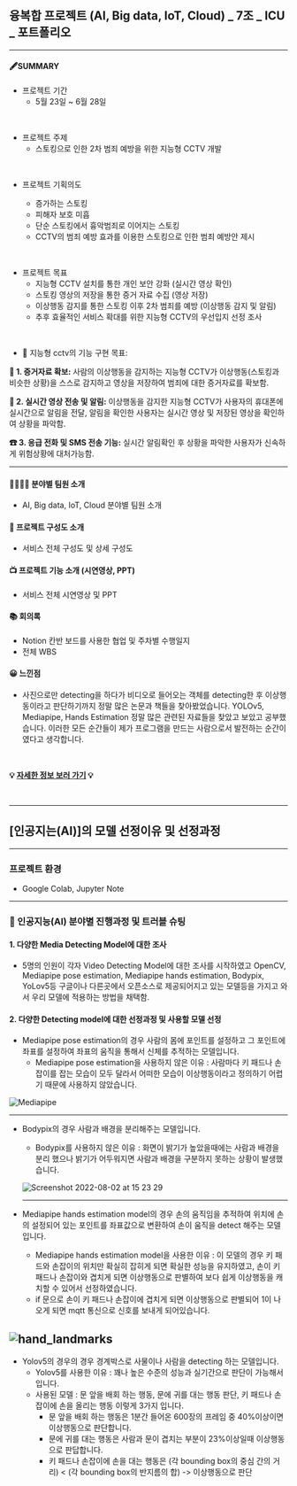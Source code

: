 ## 융복합 프로젝트 (AI, Big data, IoT, Cloud) _ 7조 _ ICU \_ 포트폴리오

---

#### 🖋SUMMARY

- 프로젝트 기간
  - 5월 23일 ~ 6월 28일

</br>

- 프로젝트 주제
  - 스토킹으로 인한 2차 범죄 예방을 위한 지능형 CCTV 개발

</br>

- 프로젝트 기획의도

  - 증가하는 스토킹
  - 피해자 보호 미흡
  - 단순 스토킹에서 흉악범죄로 이어지는 스토킹
  - CCTV의 범죄 예방 효과를 이용한 스토킹으로 인한 범죄 예방안 제시

</br>

- 프로젝트 목표
  - 지능형 CCTV 설치를 통한 개인 보안 강화 (실시간 영상 확인)
  - 스토킹 영상의 저장을 통한 증거 자료 수집 (영상 저장)
  - 이상행동 감지를 통한 스토킹 이후 2차 범죄를 예방 (이상행동 감지 및 알림)
  - 추후 효율적인 서비스 확대를 위한 지능형 CCTV의 우선입지 선정 조사

</br>

- 💬 지능형 cctv의 기능 구현 목표:

<B>💾 1. 증거자료 확보:</B> 사람의 이상행동을 감지하는 지능형 CCTV가 이상행동(스토킹과 비슷한 상황)을 스스로 감지하고 영상을 저장하여 범죄에 대한 증거자료를 확보함.

<B>📩 2. 실시간 영상 전송 및 알림:</B> 이상행동을 감지한 지능형 CCTV가 사용자의 휴대폰에 실시간으로 알림을 전달, 알림을 확인한 사용자는 실시간 영상 및 저장된 영상을 확인하여 상황을 파악함.

<B>☎ 3. 응급 전화 및 SMS 전송 기능:</B> 실시간 알림확인 후 상황을 파악한 사용자가 신속하게 위험상황에 대처가능함.

---

#### 👨‍👨‍👧‍👦 분야별 팀원 소개

- AI, Big data, IoT, Cloud 분야별 팀원 소개

#### 📖 프로젝트 구성도 소개

- 서비스 전체 구성도 및 상세 구성도

#### 📺 프로젝트 기능 소개 (시연영상, PPT)

- 서비스 전체 시연영상 및 PPT

#### 📚 회의록

- Notion 칸반 보드를 사용한 협업 및 주차별 수행일지
- 전체 WBS

#### 😀 느낀점

- 사진으로만 detecting을 하다가 비디오로 들어오는 객체를 detecting한 후 이상행동이라고 판단하기까지 정말 많은 논문과 책들을 찾아봤었습니다. YOLOv5, Mediapipe, Hands Estimation 정말 많은 관련된 자료들을 찾았고 보았고 공부했습니다. 이러한 모든 순간들이 제가 프로그램을 만드는 사람으로서 발전하는 순간이였다고 생각합니다. 

<br>

<B>💡 [자세한 정보 보러 가기](https://rustic-mailman-444.notion.site/7-f448609b0c2e4a69b5191be6b305f322) 💡</B>

<br>

---

## [인공지는(AI)]의 모델 선정이유 및 선정과정

---

### 프로젝트 환경

- Google Colab, Jupyter Note

---

### :memo: 인공지능(AI) 분야별 진행과정 및 트러블 슈팅

#### 1. 다양한 Media Detecting Model에 대한 조사
  - 5명의 인원이 각자 Video Detecting Model에 대한 조사를 시작하였고 OpenCV, Mediapipe pose estimation, Mediapipe hands estimation, Bodypix, YoLov5등 구글이나 다른곳에서 오픈소스로 제공되어지고 있는 모델등을 가지고 와서 우리 모델에 적용하는 방법을 채택함.
  
#### 2. 다양한 Detecting model에 대한 선정과정 및 사용할 모델 선정
  - Mediapipe pose estimation의 경우 사람의 몸에 포인트를 설정하고 그 포인트에 좌표를 설정하여 좌표의 움직을 통해서 신체를 추적하는 모델입니다. 
    - Mediapipe pose estimation을 사용하지 않은 이유 : 사람마다 키 패드나 손잡이를 잡는 모습이 모두 달라서 어떠한 모습이 이상행동이라고 정의하기 어렵기 때문에 사용하지 않았습니다.

![Mediapipe](https://user-images.githubusercontent.com/99243083/182310113-13c51627-fbc2-4d20-94e8-c8d289e3049d.jpeg)

---

  - Bodypix의 경우 사람과 배경을 분리해주는 모델입니다. 
    - Bodypix를 사용하지 않은 이유 : 화면이 밝기가 높았을때에는 사람과 배경을 분리 했으나 밝기가 어두워지면 사람과 배경을 구분하지 못하는 상황이 발생했습니다.
  
    ![Screenshot 2022-08-02 at 15 23 29](https://user-images.githubusercontent.com/99243083/182310709-17fd2d70-d86b-45fb-a58d-507eacd2436e.png)
    
    ---
  - Mediapipe hands estimation model의 경우 손의 움직임을 추적하여 위치에 손의 설정되어 있는 포인트를 좌표값으로 변환하여 손이 움직을 detect 해주는 모델입니다.
    - Mediapipe hands estimation model을 사용한 이유 : 이 모델의 경우 키 패드와 손잡이의 위치만 확실히 잡히게 되면 확실한 성능을 유지하였고, 손이 키 패드나 손잡이와 겹치게 되면 이상행동으로 판별하여 보다 쉽게 이상행동을 캐치할 수 있어서 선정하였습니다.
    - if 문으로 손이 키 패드나 손잡이에 겹치게 되면 이상행동으로 판별되어 1이 나오게 되면 mqtt 통신으로 신호를 보내게 되어있습니다. 
    
![hand_landmarks](https://user-images.githubusercontent.com/99243083/182845878-6099df3e-4ac8-4a92-a35c-dd8da2320afd.png)
---

- Yolov5의 경우의 경우 경계박스로 사물이나 사람을 detecting 하는 모델입니다.
  - Yolov5를 사용한 이유 :  꽤나 높은 수준의 성능과 실기간으로 판단이 가능해서 입니다. 
  - 사용된 모델 : 문 앞을 배회 하는 행동, 문에 귀를 대는 행동 판단, 키 패드나 손잡이에 손을 올리는 행동 이렇게 3가지 입니다.
    - 문 앞을 배회 하는 행동은 1분간 들어온 600장의 프레임 중 40%이상이면 이상행동으로 판단합니다.
    - 문에 귀를 대는 행동은 사람과 문이 겹치는 부분이 23%이상일때 이상행동으로 판답합니다. 
    - 키 패드나 손잡이에 손을 대는 행동은 (각 bounding box의 중심 간의 거리) < (각 bounding box의 반지름의 합) -> 이상행동으로 판단
  
   




